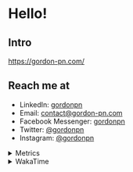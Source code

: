 # Hello!

## Intro

<https://gordon-pn.com/>

## Reach me at

- LinkedIn: [gordonpn](https://www.linkedin.com/in/gordonpn/)
- Email: [contact@gordon-pn.com](mailto:contact@gordon-pn.com)
- Facebook Messenger: [gordonpn](https://www.messenger.com/t/Gordonpn)
- Twitter: [@gordonpn](https://twitter.com/Gordonpn)
- Instagram: [@gordonpn](https://www.instagram.com/gordonpn/)

<details>
  <summary>Metrics</summary>

  <img align="center" src="https://github.com/gordonpn/gordonpn/blob/master/github-metrics.svg" alt="GitHub Metrics">

</details>

<details>
  <summary>WakaTime</summary>

  <!--START_SECTION:waka-->
📊 **This Week I Spent My Time On** 

```text
💬 Programming Languages: 
Java                     10 hrs 13 mins      █████████████████░░░░░░░░   69.00 % 
JSON                     1 hr 43 mins        ███░░░░░░░░░░░░░░░░░░░░░░   11.62 % 
XML                      42 mins             █░░░░░░░░░░░░░░░░░░░░░░░░   04.83 % 
Makefile                 27 mins             █░░░░░░░░░░░░░░░░░░░░░░░░   03.10 % 
Brazil Dependency Config 26 mins             █░░░░░░░░░░░░░░░░░░░░░░░░   03.03 % 

🔥 Editors: 
IntelliJ IDEA            14 hrs 26 mins      ████████████████████████░   97.46 % 
VS Code                  22 mins             █░░░░░░░░░░░░░░░░░░░░░░░░   02.54 % 
```


 Last Updated on 15/02/2025 16:22:50 UTC
<!--END_SECTION:waka-->
</details>
